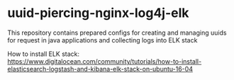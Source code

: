 # uuid-piercing-nginx-log4j-elk

This repository contains prepared configs for creating and managing uuids for request in java applications and collecting logs into ELK stack

How to install ELK stack: https://www.digitalocean.com/community/tutorials/how-to-install-elasticsearch-logstash-and-kibana-elk-stack-on-ubuntu-16-04